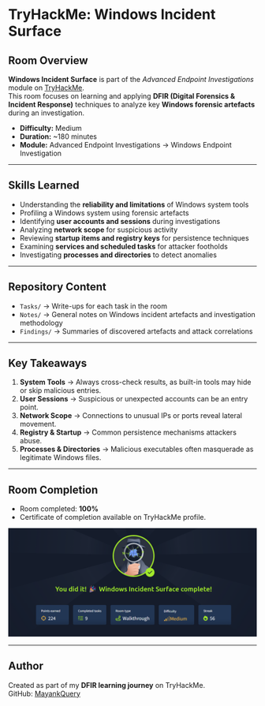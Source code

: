 # TryHackMe: Windows Incident Surface

## Room Overview
**Windows Incident Surface** is part of the *Advanced Endpoint Investigations* module on [TryHackMe](https://tryhackme.com).  
This room focuses on learning and applying **DFIR (Digital Forensics & Incident Response)** techniques to analyze key **Windows forensic artefacts** during an investigation.

- **Difficulty:** Medium  
- **Duration:** ~180 minutes  
- **Module:** Advanced Endpoint Investigations → Windows Endpoint Investigation  

---

## Skills Learned
- Understanding the **reliability and limitations** of Windows system tools  
- Profiling a Windows system using forensic artefacts  
- Identifying **user accounts and sessions** during investigations  
- Analyzing **network scope** for suspicious activity  
- Reviewing **startup items and registry keys** for persistence techniques  
- Examining **services and scheduled tasks** for attacker footholds  
- Investigating **processes and directories** to detect anomalies  

---

## Repository Content
- `Tasks/` -> Write-ups for each task in the room  
- `Notes/` -> General notes on Windows incident artefacts and investigation methodology  
- `Findings/` -> Summaries of discovered artefacts and attack correlations  

---

## Key Takeaways
1. **System Tools** -> Always cross-check results, as built-in tools may hide or skip malicious entries.  
2. **User Sessions** -> Suspicious or unexpected accounts can be an entry point.  
3. **Network Scope** -> Connections to unusual IPs or ports reveal lateral movement.  
4. **Registry & Startup** -> Common persistence mechanisms attackers abuse.  
5. **Processes & Directories** -> Malicious executables often masquerade as legitimate Windows files.  

---

## Room Completion
- Room completed: **100%**  
- Certificate of completion available on TryHackMe profile.  

![Room Completion](https://github.com/MayankQuery/tryhackme-writeups/blob/main/windows-endpoint-investigation-windows-incident-surface/images/windows-endpoint-investigation-windows-incident-surface-completion.png)

---

## Author
Created as part of my **DFIR learning journey** on TryHackMe.  
GitHub: [MayankQuery](https://github.com/MayankQuery)  
